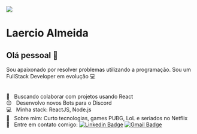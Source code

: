<img width="auto" src="https://github.com/Laercio2/Laercio-Almeida/blob/master/banner.png">


# Laercio Almeida

## Olá pessoal 👋
Sou apaixonado por resolver problemas utilizando a programação.
Sou um FullStack Developer em evolução :computer:

 <br/> :purple_heart: &nbsp; Buscando colaborar com projetos usando React
 <br/> :blush: &nbsp; Desenvolvo novos Bots para o Discord
 <br/> :computer: &nbsp; Minha stack: ReactJS, Node.js
 <br/> 💬  &nbsp; Sobre mim: Curto tecnologias, games PUBG, LoL e seriados no Netflix
 <br/> :email: &nbsp; Entre em contato comigo: [![Linkedin Badge](https://img.shields.io/badge/-LaercioAlmeida-blue?style=flat-square&logo=Linkedin&logoColor=white&link=https://www.linkedin.com/in/laercio-almeida-0258ab167/)](https://www.linkedin.com/in/laercio-almeida-0258ab167/) 
[![Gmail Badge](https://img.shields.io/badge/-laercioalmeidamoral@gmail.com-c14438?style=flat-square&logo=Gmail&logoColor=white&link=mailto:laercioalmeidamoral@gmail.com)](mailto:laercioalmeidamoral@gmail.com)
